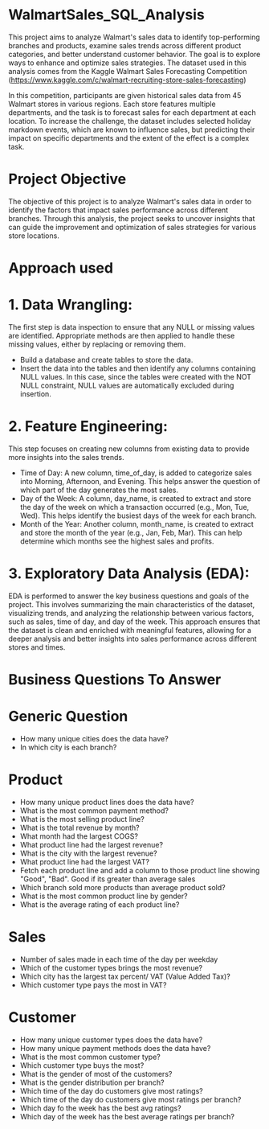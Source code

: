 # WalmartSales_SQL_Analysis

This project aims to analyze Walmart's sales data to identify top-performing branches and products, examine sales trends across different product categories, and better understand customer behavior. The goal is to explore ways to enhance and optimize sales strategies. The dataset used in this analysis comes from the Kaggle Walmart Sales Forecasting Competition (https://www.kaggle.com/c/walmart-recruiting-store-sales-forecasting) 

In this competition, participants are given historical sales data from 45 Walmart stores in various regions. Each store features multiple departments, and the task is to forecast sales for each department at each location. To increase the challenge, the dataset includes selected holiday markdown events, which are known to influence sales, but predicting their impact on specific departments and the extent of the effect is a complex task.

# Project Objective
The objective of this project is to analyze Walmart's sales data in order to identify the factors that impact sales performance across different branches. Through this analysis, the project seeks to uncover insights that can guide the improvement and optimization of sales strategies for various store locations.

# Approach used

# 1. Data Wrangling:
The first step is data inspection to ensure that any NULL or missing values are identified. Appropriate methods are then applied to handle these missing values, either by replacing or removing them.
- Build a database and create tables to store the data.
- Insert the data into the tables and then identify any columns containing NULL values. In this case, since the tables were created with the NOT NULL constraint, NULL values are automatically excluded during insertion.
# 2. Feature Engineering:
This step focuses on creating new columns from existing data to provide more insights into the sales trends.
- Time of Day: A new column, time_of_day, is added to categorize sales into Morning, Afternoon, and Evening. This helps answer the question of which part of the day generates the most sales.
- Day of the Week: A column, day_name, is created to extract and store the day of the week on which a transaction occurred (e.g., Mon, Tue, Wed). This helps identify the busiest days of the week for each branch.
- Month of the Year: Another column, month_name, is created to extract and store the month of the year (e.g., Jan, Feb, Mar). This can help determine which months see the highest sales and profits.
# 3. Exploratory Data Analysis (EDA):
EDA is performed to answer the key business questions and goals of the project. This involves summarizing the main characteristics of the dataset, visualizing trends, and analyzing the relationship between various factors, such as sales, time of day, and day of the week.
This approach ensures that the dataset is clean and enriched with meaningful features, allowing for a deeper analysis and better insights into sales performance across different stores and times.

# Business Questions To Answer

# Generic Question

- How many unique cities does the data have?
- In which city is each branch?

# Product

- How many unique product lines does the data have?
- What is the most common payment method?
- What is the most selling product line?
- What is the total revenue by month?
- What month had the largest COGS?
- What product line had the largest revenue?
- What is the city with the largest revenue?
- What product line had the largest VAT?
- Fetch each product line and add a column to those product line showing "Good", "Bad". Good if its greater than average sales
- Which branch sold more products than average product sold?
- What is the most common product line by gender?
- What is the average rating of each product line?

# Sales

- Number of sales made in each time of the day per weekday
- Which of the customer types brings the most revenue?
- Which city has the largest tax percent/ VAT (Value Added Tax)?
- Which customer type pays the most in VAT?

# Customer

- How many unique customer types does the data have?
- How many unique payment methods does the data have?
- What is the most common customer type?
- Which customer type buys the most?
- What is the gender of most of the customers?
- What is the gender distribution per branch?
- Which time of the day do customers give most ratings?
- Which time of the day do customers give most ratings per branch?
- Which day fo the week has the best avg ratings?
- Which day of the week has the best average ratings per branch?
